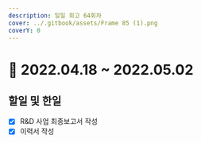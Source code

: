 ```yaml
---
description: 일일 회고 64회차
cover: ../.gitbook/assets/Frame 85 (1).png
coverY: 0
---
```


# 🙂 2022.04.18 \~ 2022.05.02

## 할일 및 한일

* [x] R\&D 사업 최종보고서 작성
* [x] 이력서 작성
